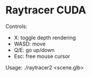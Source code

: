 # Raytracer CUDA

Controls:
- X: toggle depth rendering
- WASD: move
- Q/E: go up/down
- Esc: free mouse cursor

Usage:
./raytracer2 <scene.glb>

